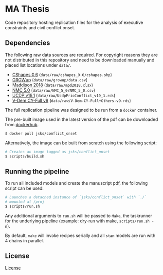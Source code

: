 # MA Thesis

Code repository hosting replication files for the analysis of
executive constraints and civil conflict onset.

## Dependencies

The following raw data sources are required. For copyright reasons
they are not distributed in this repository and need to be downloaded
manually and placed list locations under `data/`.

- [CShapes 0.6]() (`data/raw/cshapes_0.6/cshapes.shp`)
- [GROWup]() (`data/raw/growup/data.csv`)
- [Maddison 2018]() (`data/raw/mpd2018.xlsx`)
- [NMC 5.0]() (`data/raw/NMC_5_0/NMC_5_0.csv`)
- [UCDP v19.1]() (`data/raw/UcdpPrioConflict_v19_1.rds`)
- [V-Dem CY-Full v9]() (`data/raw/V-Dem-CY-Full+Others-v9.rds`)

The full replication pipeline was designed to be run from a `docker`
container.

The pre-built image used in the latest version of the pdf can be
downloaded from [dockerhub](https://dockerhub.com/jsks/conflict_onset).

```sh
$ docker pull jsks/conflict_onset
```

Alternatively, the image can be built from scratch using the following
script:

```sh
# Creates an image tagged as jsks/conflict_onset
$ scripts/build.sh
```

## Running the pipeline

To run all included models and create the manuscript pdf, the
following script can be used:

```sh
# Launches a detached instance of `jsks/conflict_onset` with `./`
# mounted at /proj
$ scripts/run.sh
```

Any additional arguments to `run.sh` will be passed to `Make`, the
taskrunner for the underlying pipeline (example: dry-run with make,
`scripts/run.sh -n`).

By default, `make` will invoke recipes serially and all `stan` models
are run with 4 chains in parallel.


## License

[License](./LICENSE)

